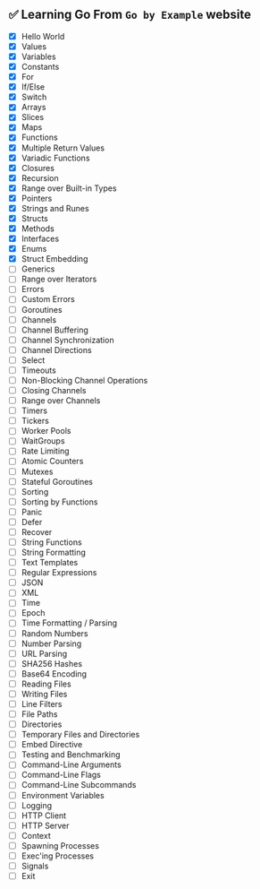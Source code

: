 ## ✅ Learning Go From `Go by Example` website 
- [x] Hello World  
- [X] Values  
- [X] Variables  
- [X] Constants  
- [X] For  
- [X] If/Else  
- [X] Switch  
- [X] Arrays  
- [X] Slices  
- [X] Maps  
- [X] Functions  
- [X] Multiple Return Values  
- [X] Variadic Functions  
- [X] Closures  
- [X] Recursion  
- [X] Range over Built-in Types  
- [X] Pointers  
- [X] Strings and Runes  
- [X] Structs  
- [X] Methods  
- [X] Interfaces  
- [X] Enums  
- [X] Struct Embedding  
- [ ] Generics  
- [ ] Range over Iterators  
- [ ] Errors  
- [ ] Custom Errors  
- [ ] Goroutines  
- [ ] Channels  
- [ ] Channel Buffering  
- [ ] Channel Synchronization  
- [ ] Channel Directions  
- [ ] Select  
- [ ] Timeouts  
- [ ] Non-Blocking Channel Operations  
- [ ] Closing Channels  
- [ ] Range over Channels  
- [ ] Timers  
- [ ] Tickers  
- [ ] Worker Pools  
- [ ] WaitGroups  
- [ ] Rate Limiting  
- [ ] Atomic Counters  
- [ ] Mutexes  
- [ ] Stateful Goroutines  
- [ ] Sorting  
- [ ] Sorting by Functions  
- [ ] Panic  
- [ ] Defer  
- [ ] Recover  
- [ ] String Functions  
- [ ] String Formatting  
- [ ] Text Templates  
- [ ] Regular Expressions  
- [ ] JSON  
- [ ] XML  
- [ ] Time  
- [ ] Epoch  
- [ ] Time Formatting / Parsing  
- [ ] Random Numbers  
- [ ] Number Parsing  
- [ ] URL Parsing  
- [ ] SHA256 Hashes  
- [ ] Base64 Encoding  
- [ ] Reading Files  
- [ ] Writing Files  
- [ ] Line Filters  
- [ ] File Paths  
- [ ] Directories  
- [ ] Temporary Files and Directories  
- [ ] Embed Directive  
- [ ] Testing and Benchmarking  
- [ ] Command-Line Arguments  
- [ ] Command-Line Flags  
- [ ] Command-Line Subcommands  
- [ ] Environment Variables  
- [ ] Logging  
- [ ] HTTP Client  
- [ ] HTTP Server  
- [ ] Context  
- [ ] Spawning Processes  
- [ ] Exec'ing Processes  
- [ ] Signals  
- [ ] Exit  
